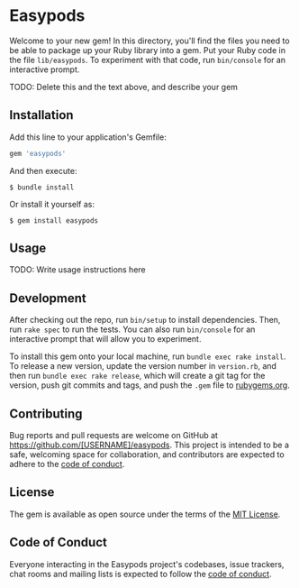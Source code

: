 # Easypods

Welcome to your new gem! In this directory, you'll find the files you need to be able to package up your Ruby library into a gem. Put your Ruby code in the file `lib/easypods`. To experiment with that code, run `bin/console` for an interactive prompt.

TODO: Delete this and the text above, and describe your gem

## Installation

Add this line to your application's Gemfile:

```ruby
gem 'easypods'
```

And then execute:

    $ bundle install

Or install it yourself as:

    $ gem install easypods

## Usage

TODO: Write usage instructions here

## Development

After checking out the repo, run `bin/setup` to install dependencies. Then, run `rake spec` to run the tests. You can also run `bin/console` for an interactive prompt that will allow you to experiment.

To install this gem onto your local machine, run `bundle exec rake install`. To release a new version, update the version number in `version.rb`, and then run `bundle exec rake release`, which will create a git tag for the version, push git commits and tags, and push the `.gem` file to [rubygems.org](https://rubygems.org).

## Contributing

Bug reports and pull requests are welcome on GitHub at https://github.com/[USERNAME]/easypods. This project is intended to be a safe, welcoming space for collaboration, and contributors are expected to adhere to the [code of conduct](https://github.com/[USERNAME]/easypods/blob/master/CODE_OF_CONDUCT.md).


## License

The gem is available as open source under the terms of the [MIT License](https://opensource.org/licenses/MIT).

## Code of Conduct

Everyone interacting in the Easypods project's codebases, issue trackers, chat rooms and mailing lists is expected to follow the [code of conduct](https://github.com/[USERNAME]/easypods/blob/master/CODE_OF_CONDUCT.md).
